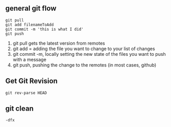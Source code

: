 ## general git flow
```
git pull 
git add filenameToAdd
git commit -m 'this is what I did'
git push
```
1. git pull gets the latest version from remotes
2. git add = adding the file you want to change to your list of changes
3. git commit -m, locally setting the new state of the files you want to push with a message
4. git push, pushing the change to the remotes (in most cases, github)

## Get Git Revision
```git rev-parse HEAD```
## git clean
```-dfx ```
